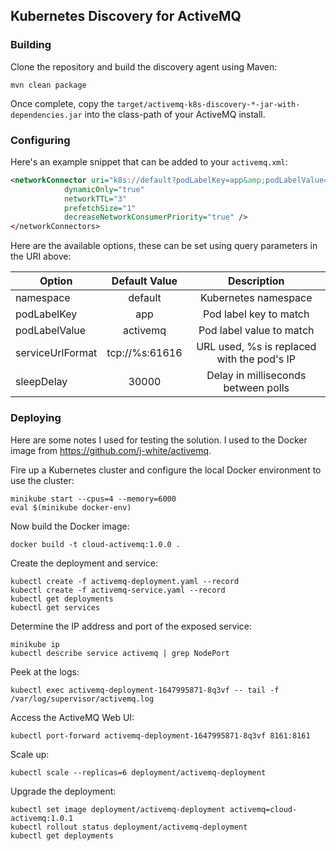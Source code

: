 ## Kubernetes Discovery for ActiveMQ

### Building

Clone the repository and build the discovery agent using Maven:

    mvn clean package

Once complete, copy the `target/activemq-k8s-discovery-*-jar-with-dependencies.jar` into the class-path of your ActiveMQ install.

### Configuring

Here's an example snippet that can be added to your `activemq.xml`:

```xml
<networkConnector uri="k8s://default?podLabelKey=app&amp;podLabelValue=activemq"
            dynamicOnly="true"
            networkTTL="3"
            prefetchSize="1"
            decreaseNetworkConsumerPriority="true" />
</networkConnectors>
```

Here are the available options, these can be set using query parameters in the URI above:

| Option           | Default Value  | Description                                |
| ---------------- |:--------------:|:------------------------------------------:|
| namespace        | default        | Kubernetes namespace                       |
| podLabelKey      | app            | Pod label key to match                     |
| podLabelValue    | activemq       | Pod label value to match                   |
| serviceUrlFormat | tcp://%s:61616 | URL used, %s is replaced with the pod's IP |
| sleepDelay       | 30000          | Delay in milliseconds between polls        |

### Deploying

Here are some notes I used for testing the solution. I used to the Docker image from https://github.com/j-white/activemq.

Fire up a Kubernetes cluster and configure the local Docker environment to use the cluster:

    minikube start --cpus=4 --memory=6000
    eval $(minikube docker-env)

Now build the Docker image:

    docker build -t cloud-activemq:1.0.0 .

Create the deployment and service:

    kubectl create -f activemq-deployment.yaml --record
    kubectl create -f activemq-service.yaml --record
    kubectl get deployments
    kubectl get services

Determine the IP address and port of the exposed service:

    minikube ip
    kubectl describe service activemq | grep NodePort

Peek at the logs:

    kubectl exec activemq-deployment-1647995871-8q3vf -- tail -f /var/log/supervisor/activemq.log

Access the ActiveMQ Web UI:

    kubectl port-forward activemq-deployment-1647995871-8q3vf 8161:8161

Scale up:

    kubectl scale --replicas=6 deployment/activemq-deployment

Upgrade the deployment:

    kubectl set image deployment/activemq-deployment activemq=cloud-activemq:1.0.1
    kubectl rollout status deployment/activemq-deployment
    kubectl get deployments
